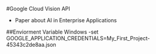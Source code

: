 #Google Cloud Vision API
- Paper about AI in Enterprise Applications

##Enviorment Variable Windows
-set GOOGLE_APPLICATION_CREDENTIALS=My_First_Project-45343c2de8aa.json
